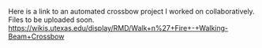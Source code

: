 Here is a link to an automated crossbow project I worked on collaboratively. Files to be uploaded soon. https://wikis.utexas.edu/display/RMD/Walk+n%27+Fire+-+Walking-Beam+Crossbow
